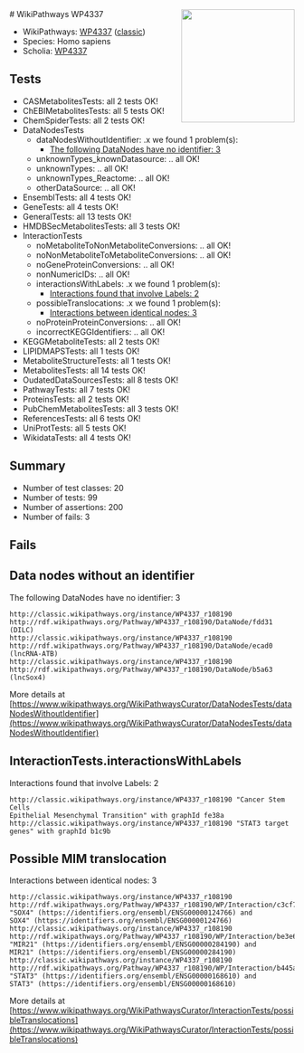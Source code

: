 <img style="float: right; width: 200px" src="https://upload.wikimedia.org/wikipedia/commons/thumb/8/83/Wplogo_with_text_500.png/640px-Wplogo_with_text_500.png" />
# WikiPathways WP4337

* WikiPathways: [WP4337](https://wikipathways.org/pathways/WP4337) ([classic](https://classic.wikipathways.org/instance/WP4337))
* Species: Homo sapiens
* Scholia: [WP4337](https://scholia.toolforge.org/wikipathways/WP4337)
## Tests
* CASMetabolitesTests: all 2 tests OK!
* ChEBIMetabolitesTests: all 5 tests OK!
* ChemSpiderTests: all 2 tests OK!
* DataNodesTests
    * dataNodesWithoutIdentifier: .x we found 1 problem(s):
        * [The following DataNodes have no identifier: 3](#d2d32fa2)
    * unknownTypes_knownDatasource: .. all OK!
    * unknownTypes: .. all OK!
    * unknownTypes_Reactome: .. all OK!
    * otherDataSource: .. all OK!
* EnsemblTests: all 4 tests OK!
* GeneTests: all 4 tests OK!
* GeneralTests: all 13 tests OK!
* HMDBSecMetabolitesTests: all 3 tests OK!
* InteractionTests
    * noMetaboliteToNonMetaboliteConversions: .. all OK!
    * noNonMetaboliteToMetaboliteConversions: .. all OK!
    * noGeneProteinConversions: .. all OK!
    * nonNumericIDs: .. all OK!
    * interactionsWithLabels: .x we found 1 problem(s):
        * [Interactions found that involve Labels: 2](#630d2679)
    * possibleTranslocations: .x we found 1 problem(s):
        * [Interactions between identical nodes: 3](#1c118208)
    * noProteinProteinConversions: .. all OK!
    * incorrectKEGGIdentifiers: .. all OK!
* KEGGMetaboliteTests: all 2 tests OK!
* LIPIDMAPSTests: all 1 tests OK!
* MetaboliteStructureTests: all 1 tests OK!
* MetabolitesTests: all 14 tests OK!
* OudatedDataSourcesTests: all 8 tests OK!
* PathwayTests: all 7 tests OK!
* ProteinsTests: all 2 tests OK!
* PubChemMetabolitesTests: all 3 tests OK!
* ReferencesTests: all 6 tests OK!
* UniProtTests: all 5 tests OK!
* WikidataTests: all 4 tests OK!


## Summary

* Number of test classes: 20
* Number of tests: 99
* Number of assertions: 200
* Number of fails: 3

## Fails

<a name="d2d32fa2" />

## Data nodes without an identifier

The following DataNodes have no identifier: 3
```
http://classic.wikipathways.org/instance/WP4337_r108190 http://rdf.wikipathways.org/Pathway/WP4337_r108190/DataNode/fdd31 (DILC)
http://classic.wikipathways.org/instance/WP4337_r108190 http://rdf.wikipathways.org/Pathway/WP4337_r108190/DataNode/ecad0 (lncRNA-ATB)
http://classic.wikipathways.org/instance/WP4337_r108190 http://rdf.wikipathways.org/Pathway/WP4337_r108190/DataNode/b5a63 (lncSox4)
```

More details at [https://www.wikipathways.org/WikiPathwaysCurator/DataNodesTests/dataNodesWithoutIdentifier](https://www.wikipathways.org/WikiPathwaysCurator/DataNodesTests/dataNodesWithoutIdentifier)

<a name="630d2679" />

## InteractionTests.interactionsWithLabels

Interactions found that involve Labels: 2
```
http://classic.wikipathways.org/instance/WP4337_r108190 "Cancer Stem Cells
Epithelial Mesenchymal Transition" with graphId fe38a
http://classic.wikipathways.org/instance/WP4337_r108190 "STAT3 target genes" with graphId b1c9b
```

<a name="1c118208" />

## Possible MIM translocation

Interactions between identical nodes: 3
```
http://classic.wikipathways.org/instance/WP4337_r108190 http://rdf.wikipathways.org/Pathway/WP4337_r108190/WP/Interaction/c3cf7 "SOX4" (https://identifiers.org/ensembl/ENSG00000124766) and 
SOX4" (https://identifiers.org/ensembl/ENSG00000124766)
http://classic.wikipathways.org/instance/WP4337_r108190 http://rdf.wikipathways.org/Pathway/WP4337_r108190/WP/Interaction/be3e6 "MIR21" (https://identifiers.org/ensembl/ENSG00000284190) and 
MIR21" (https://identifiers.org/ensembl/ENSG00000284190)
http://classic.wikipathways.org/instance/WP4337_r108190 http://rdf.wikipathways.org/Pathway/WP4337_r108190/WP/Interaction/b445a "STAT3" (https://identifiers.org/ensembl/ENSG00000168610) and 
STAT3" (https://identifiers.org/ensembl/ENSG00000168610)
```

More details at [https://www.wikipathways.org/WikiPathwaysCurator/InteractionTests/possibleTranslocations](https://www.wikipathways.org/WikiPathwaysCurator/InteractionTests/possibleTranslocations)

